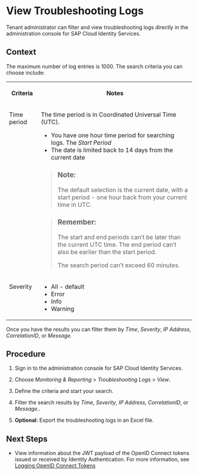 <!-- loio6e7543f2764f44e7ab2218c829a7cc06 -->

# View Troubleshooting Logs

Tenant administrator can filter and view troubleshooting logs directly in the administration console for SAP Cloud Identity Services.



## Context

The maximum number of log entries is 1000. The search criteria you can choose include:


<table>
<tr>
<th valign="top">

Criteria

</th>
<th valign="top">

Notes

</th>
</tr>
<tr>
<td valign="top">

Time period

</td>
<td valign="top">

The time period is in Coordinated Universal Time \(UTC\).

-   You have one hour time period for searching logs. The *Start Period*
-   The date is limited back to 14 days from the current date

> ### Note:  
> The default selection is the current date, with a start period - one hour back from your current time in UTC.

> ### Remember:  
> The start and end periods can’t be later than the current UTC time. The end period can’t also be earlier than the start period.
> 
> The search period can’t exceed 60 minutes.



</td>
</tr>
<tr>
<td valign="top">

Severity

</td>
<td valign="top">

-   All - default
-   Error
-   Info
-   Warning



</td>
</tr>
</table>

Once you have the results you can filter them by *Time*, *Severity*, *IP Address*, *CorrelationID*, or *Message.*



## Procedure

1.  Sign in to the administration console for SAP Cloud Identity Services.

2.  Choose *Monitoring & Reporting* \> *Troubleshooting Logs* \> *View*.

3.  Define the criteria and start your search.

4.  Filter the search results by *Time*, *Severity*, *IP Address*, *CorrelationID*, or *Message.*.

5.  **Optional:** Export the troubleshooting logs in an Excel file.




<a name="loio6e7543f2764f44e7ab2218c829a7cc06__postreq_bml_xsy_s4b"/>

## Next Steps

-   View information about the JWT payload of the OpenID Connect tokens issued or received by Identity Authentication. For more information, see [Logging OpenID Connect Tokens](logging-openid-connect-tokens-b6c42b5.md) 


